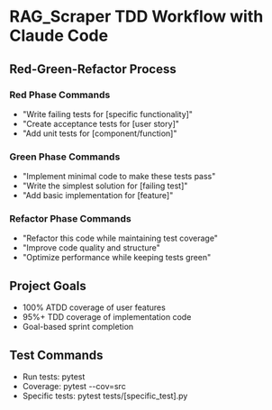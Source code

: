 # RAG_Scraper TDD Workflow with Claude Code

## Red-Green-Refactor Process

### Red Phase Commands
- "Write failing tests for [specific functionality]"
- "Create acceptance tests for [user story]"
- "Add unit tests for [component/function]"

### Green Phase Commands  
- "Implement minimal code to make these tests pass"
- "Write the simplest solution for [failing test]"
- "Add basic implementation for [feature]"

### Refactor Phase Commands
- "Refactor this code while maintaining test coverage"
- "Improve code quality and structure"
- "Optimize performance while keeping tests green"

## Project Goals
- 100% ATDD coverage of user features
- 95%+ TDD coverage of implementation code
- Goal-based sprint completion

## Test Commands
- Run tests: pytest
- Coverage: pytest --cov=src
- Specific tests: pytest tests/[specific_test].py
